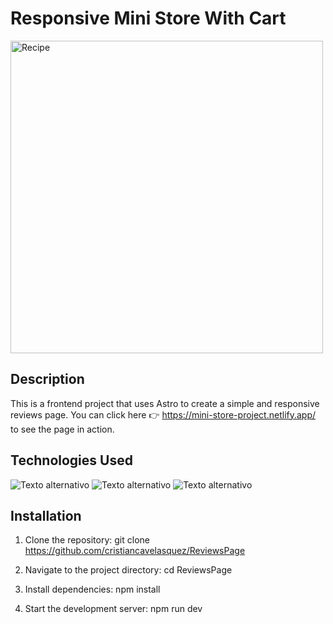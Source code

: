 # Responsive Mini Store With Cart

<img src="./design/desktop-design-selected.jpg" alt="Recipe" width="500" />

## Description

This is a frontend project that uses Astro to create a simple and responsive reviews page.
You can click here 👉 https://mini-store-project.netlify.app/ to see the page in action.

## Technologies Used

![Texto alternativo](https://img.shields.io/badge/HTML5-E34F26?style=for-the-badge&logo=html5&logoColor=white)
![Texto alternativo](https://img.shields.io/badge/CSS3-1572B6?style=for-the-badge&logo=css3&logoColor=white)
![Texto alternativo](https://img.shields.io/badge/Tailwind_CSS-38B2AC?style=for-the-badge&logo=tailwind-css&logoColor=white)

## Installation

1. Clone the repository:
   git clone https://github.com/cristiancavelasquez/ReviewsPage

2. Navigate to the project directory:
   cd ReviewsPage

3. Install dependencies:
   npm install

4. Start the development server:
   npm run dev